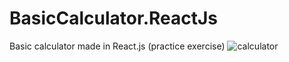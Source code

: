 # BasicCalculator.ReactJs
Basic calculator made in React.js
(practice exercise)
![calculator](https://github.com/ArtielSry/BasicCalculator.ReactJs/assets/113340763/461669f2-2645-4861-8c0a-ed0d823d92c8)

